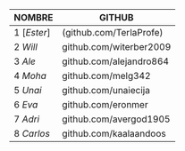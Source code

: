 | **NOMBRE**                |      **GITHUB**                         |
|---------------------------|-----------------------------------------|
|1 [_Ester_]|(github.com/TerlaProfe)|
|2 _Will_|github.com/witerber2009|
|3 _Ale_|github.com/alejandro864|
|4 _Moha_|github.com/melg342|
|5 _Unai_|github.com/unaiecija|
|6 _Eva_|github.com/eronmer|
|7 _Adri_|github.com/avergod1905|
|8 _Carlos_|github.com/kaalaandoos|

